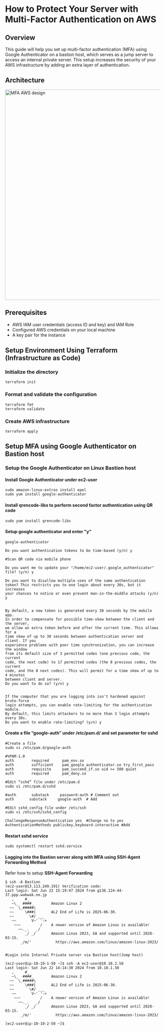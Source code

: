 # How to Protect Your Server with Multi-Factor Authentication on AWS

## Overview

This guide will help you set up multi-factor authentication (MFA) using Google Authenticator on a bastion host, which serves as a jump server to access an internal private server. This setup increases the security of your AWS infrastructure by adding an extra layer of authentication.

## Architecture
<img width="686" alt="MFA AWS design" src="https://github.com/user-attachments/assets/4dbdcfdd-0b47-417e-ac52-01b848dfdf92">



## Prerequisites

- AWS IAM user credentials (access ID and key) and IAM Role
- Configured AWS credentials on your local machine
- A key pair for the instance

## Setup Environment Using Terraform (Infrastructure as Code)

### Initialize the directory
```
terraform init
```

### Format and validate the configuration
```
terraform fmt
terraform validate
```

### Create AWS infrastructure
```
terraform apply
```

## Setup MFA using Google Authenticator on Bastion host

### Setup the Google Authenticator on Linux Bastion host

#### Install Google Authenticator under ec2-user
```
sudo amazon-linux-extras install epel
sudo yum install google-authenticator
```

#### Install qrencode-libs to perform second factor authentication using QR code
```
sudo yum install qrencode-libs
```

#### Setup google authenticator and enter "y"
```
google-authenticator
```
```
Do you want authentication tokens to be time-based (y/n) y

#Scan QR code via mobile phone

Do you want me to update your "/home/ec2-user/.google_authenticator" file? (y/n) y

Do you want to disallow multiple uses of the same authentication
token? This restricts you to one login about every 30s, but it increases
your chances to notice or even prevent man-in-the-middle attacks (y/n) y


By default, a new token is generated every 30 seconds by the mobile app.
In order to compensate for possible time-skew between the client and the server,
we allow an extra token before and after the current time. This allows for a
time skew of up to 30 seconds between authentication server and client. If you
experience problems with poor time synchronization, you can increase the window
from its default size of 3 permitted codes (one previous code, the current
code, the next code) to 17 permitted codes (the 8 previous codes, the current
code, and the 8 next codes). This will permit for a time skew of up to 4 minutes
between client and server.
Do you want to do so? (y/n) y


If the computer that you are logging into isn't hardened against brute-force
login attempts, you can enable rate-limiting for the authentication module.
By default, this limits attackers to no more than 3 login attempts every 30s.
Do you want to enable rate-limiting? (y/n) y
```

#### Create a file “google-auth” under /etc/pam.d/ and set parameter for sshd
```
#Create a file
sudo vi /etc/pam.d/google-auth

#%PAM-1.0
auth        required      pam_env.so
auth        sufficient    pam_google_authenticator.so try_first_pass
auth        requisite     pam_succeed_if.so uid >= 500 quiet
auth        required      pam_deny.so

#Edit “sshd” file under /etc/pam.d
sudo vi /etc/pam.d/sshd

#auth       substack     password-auth # Comment out
auth       substack     google-auth  # Add

#Edit sshd_config file under /etc/ssh
sudo vi /etc/ssh/sshd_config

ChallengeResponseAuthentication yes  #Change no to yes
AuthenticationMethods publickey,keyboard-interactive #Add
```

#### Restart sshd service
```
sudo systemctl restart sshd.service
```

#### Logging into the Bastion server along with MFA using SSH-Agent Forwarding Method
Refer how to setup **SSH-Agent Forwarding**
```
$ ssh -A Bastion                          
(ec2-user@13.113.249.191) Verification code: 
Last login: Sat Jun 22 15:19:47 2024 from g136.124-44-37.ppp.wakwak.ne.jp
   ,     #_
   ~\_  ####_        Amazon Linux 2
  ~~  \_#####\
  ~~     \###|       AL2 End of Life is 2025-06-30.
  ~~       \#/ ___
   ~~       V~' '->
    ~~~         /    A newer version of Amazon Linux is available!
      ~~._.   _/
         _/ _/       Amazon Linux 2023, GA and supported until 2028-03-15.
       _/m/'           https://aws.amazon.com/linux/amazon-linux-2023/


#Login into Internal Private server via Bastion host(Jump host)

[ec2-user@ip-10-10-1-50 ~]$ ssh -A ec2-user@10.10.2.50
Last login: Sat Jun 22 14:14:30 2024 from 10.10.1.50
   ,     #_
   ~\_  ####_        Amazon Linux 2
  ~~  \_#####\
  ~~     \###|       AL2 End of Life is 2025-06-30.
  ~~       \#/ ___
   ~~       V~' '->
    ~~~         /    A newer version of Amazon Linux is available!
      ~~._.   _/
         _/ _/       Amazon Linux 2023, GA and supported until 2028-03-15.
       _/m/'           https://aws.amazon.com/linux/amazon-linux-2023/

[ec2-user@ip-10-10-2-50 ~]$ 
```
